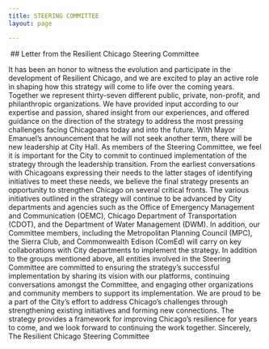 ```yaml
---
title: STEERING COMMITTEE
layout: page

---
```



 ## Letter from the Resilient Chicago Steering Committee

It has been an honor to witness the evolution and participate in the development of Resilient Chicago, and we are excited to play an active role in shaping how this strategy will come to life over the coming years. Together we represent thirty-seven different public, private, non-profit, and philanthropic organizations. We have provided input according to our expertise and passion, shared insight from our experiences, and offered guidance on the direction of the strategy to address the most pressing challenges facing Chicagoans today and into the future. 
With Mayor Emanuel’s announcement that he will not seek another term, there will be new leadership at City Hall. As members of the Steering Committee, we feel it is important for the City to commit to continued implementation of the strategy through the leadership transition. From the earliest conversations with Chicagoans expressing their needs to the latter stages of identifying initiatives to meet these needs, we believe the final strategy presents an opportunity to strengthen Chicago on several critical fronts.
The various initiatives outlined in the strategy will continue to be advanced by City departments and agencies such as the Office of Emergency Management and Communication (OEMC), Chicago Department of Transportation (CDOT), and the Department of Water Management (DWM). In addition, our Committee members, including the Metropolitan Planning Council (MPC), the Sierra Club, and Commonwealth Edison (ComEd) will carry on key collaborations with City departments to implement the strategy. In addition to the groups mentioned above, all entities involved in the Steering Committee are committed to ensuring the strategy’s successful implementation by sharing its vision with our platforms, continuing conversations amongst the Committee, and engaging other organizations and community members to support its implementation. 
We are proud to be a part of the City’s effort to address Chicago’s challenges through strengthening existing initiatives and forming new connections. The strategy provides a framework for improving Chicago’s resilience for years to come, and we look forward to continuing the work together. 
Sincerely,
The Resilient Chicago Steering Committee

